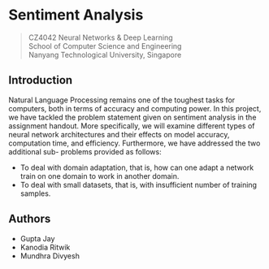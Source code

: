 # Sentiment Analysis
> CZ4042 Neural Networks & Deep Learning  
> School of Computer Science and Engineering   
> Nanyang Technological University, Singapore  

## Introduction
Natural Language Processing remains one of the toughest tasks for computers, both in terms of accuracy and computing power. In this project, we have tackled the  problem statement given on sentiment analysis in the assignment handout. More specifically, we will examine different types of neural network architectures and their effects on model accuracy, computation time, and efficiency. Furthermore, we have addressed the two additional sub- problems provided as follows:
* To deal with domain adaptation, that is, how can one adapt a network train on one domain to work in another domain.
* To deal with small datasets, that is, with insufficient number of training samples.

## Authors
* Gupta Jay
* Kanodia Ritwik
* Mundhra Divyesh
